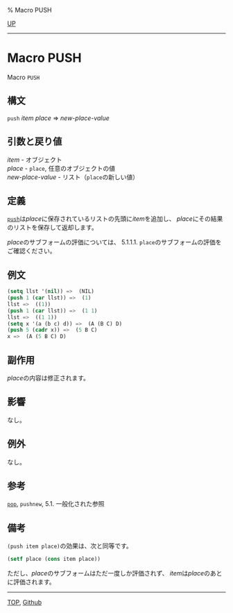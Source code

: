 % Macro PUSH

[UP](14.2.html)  

---

# Macro PUSH


Macro `PUSH`


## 構文

`push` *item* *place* => *new-place-value*


## 引数と戻り値

*item* - オブジェクト  
*place* - `place`, 任意のオブジェクトの値  
*new-place-value* - リスト（`place`の新しい値）


## 定義

[`push`](14.2.push.html)は*place*に保存されているリストの先頭に*item*を追加し、
*place*にその結果のリストを保存して返却します。

*place*のサブフォームの評価については、
5.1.1.1. `place`のサブフォームの評価をご確認ください。


## 例文

```lisp
(setq llst '(nil)) =>  (NIL)
(push 1 (car llst)) =>  (1)
llst =>  ((1))
(push 1 (car llst)) =>  (1 1)
llst =>  ((1 1))
(setq x '(a (b c) d)) =>  (A (B C) D)
(push 5 (cadr x)) =>  (5 B C)  
x =>  (A (5 B C) D)
```


## 副作用

*place*の内容は修正されます。


## 影響

なし。


## 例外

なし。


## 参考

[`pop`](14.2.pop.html),
`pushnew`,
5.1. 一般化された参照


## 備考


`(push item place)`の効果は、次と同等です。

```lisp
(setf place (cons item place))
```

ただし、*place*のサブフォームはただ一度しか評価されず、
*item*は*place*のあとに評価されます。


---
[TOP](index.html),  [Github](https://github.com/nptcl/npt-japanese)

